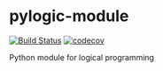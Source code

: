 # pylogic-module
[![Build Status](https://www.travis-ci.org/fran-bravo/pylogic-module.svg?branch=master)](https://www.travis-ci.org/fran-bravo/pylogic-module)
[![codecov](https://codecov.io/gh/fran-bravo/pylogic-module/branch/master/graph/badge.svg)](https://codecov.io/gh/fran-bravo/pylogic-module)

Python module for logical programming
